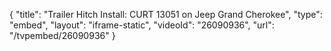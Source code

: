 {
    "title": "Trailer Hitch Install: CURT 13051 on Jeep Grand Cherokee",
    "type": "embed",
    "layout": "iframe-static",
    "videoId": "26090936",
    "url": "\/tvpembed\/26090936"
}